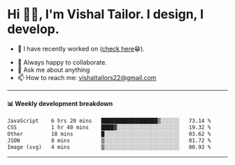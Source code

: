 # Hi 👋🏻, I'm Vishal Tailor. I design, I develop.

- 🔭 I have recently worked on ([check here](https://vishaltailor.com)😁).
<!-- - 🎦 Currently watching: JavaScript: The Hard Parts By Will Sentance. -->
- 👯 Always happy to collaborate.
- 💬 Ask me about anything
- 📫 How to reach me: <a href="mailto:vishaltailors22@gmail.com">vishaltailors22@gmail.com</a>

<hr /> 
<h4>📊 Weekly development breakdown</h4>
<!--START_SECTION:waka-->

```txt
JavaScript    6 hrs 20 mins   ██████████████████▒░░░░░░   73.14 %
CSS           1 hr 40 mins    ████▓░░░░░░░░░░░░░░░░░░░░   19.32 %
Other         18 mins         █░░░░░░░░░░░░░░░░░░░░░░░░   03.62 %
JSON          8 mins          ▒░░░░░░░░░░░░░░░░░░░░░░░░   01.72 %
Image (svg)   4 mins          ▒░░░░░░░░░░░░░░░░░░░░░░░░   00.93 %
```

<!--END_SECTION:waka-->
<hr /> 

<!-- ![](./profile-3d-contrib/profile-green-animate.svg) -->
